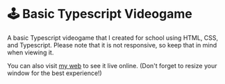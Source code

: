 # 🕹️ Basic Typescript Videogame

A basic Typescript videogame that I created for school using HTML, CSS, and Typescript. Please note that it is not responsive, so keep that in mind when viewing it.

You can also visit [my web](https://basicrpg.cclouud.dev/) to see it live online. (Don't forget to resize your window for the best experience!)
